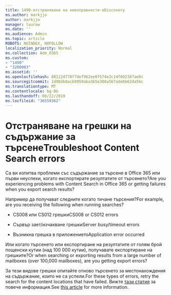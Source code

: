 ```yaml
---
title: 1490-отстраняване на неизправности-eDiscovery
ms.author: markjjo
author: markjjo
manager: lauraw
ms.date: ''
ms.audience: Admin
ms.topic: article
ROBOTS: NOINDEX, NOFOLLOW
localization_priority: Normal
ms.collection: Adm_O365
ms.custom:
- "1490"
- "3200003"
ms.assetid: ''
ms.openlocfilehash: 88122d778f7def962ee0f574e3c14f602387ae0c
ms.sourcegitcommit: 1d98db8acb9959aba3b5e308a567ade6b62da56c
ms.translationtype: MT
ms.contentlocale: bg-BG
ms.lasthandoff: 08/22/2019
ms.locfileid: "36559362"
---
```

# <a name="troubleshoot-content-search-errors"></a><span data-ttu-id="88279-102">Отстраняване на грешки на съдържание за търсене</span><span class="sxs-lookup"><span data-stu-id="88279-102">Troubleshoot Content Search errors</span></span>

<span data-ttu-id="88279-103">Са ви изпитва проблеми със съдържание за търсене в Office 365 или първи неуспехи, когато експортирате резултатите от търсенето?</span><span class="sxs-lookup"><span data-stu-id="88279-103">Are you experiencing problems with Content Search in Office 365 or getting failures when you export search results?</span></span>

<span data-ttu-id="88279-104">Например да получават следните когато тичане търсения?</span><span class="sxs-lookup"><span data-stu-id="88279-104">For example, are you receiving the following when running searches?</span></span>

- <span data-ttu-id="88279-105">CS008 или CS012 грешки</span><span class="sxs-lookup"><span data-stu-id="88279-105">CS008 or CS012 errors</span></span>

- <span data-ttu-id="88279-106">Сървър зает/изчакване грешки</span><span class="sxs-lookup"><span data-stu-id="88279-106">Server busy/timeout errors</span></span>

- <span data-ttu-id="88279-107">Възникна грешка в приложението</span><span class="sxs-lookup"><span data-stu-id="88279-107">Application error occurred</span></span>

<span data-ttu-id="88279-108">Или когато търсенето или експортиране на резултатите от голям брой пощенски кутии (над 100 000 кутии), получавате експортиране на грешките?</span><span class="sxs-lookup"><span data-stu-id="88279-108">Or when searching or exporting results from a large number of mailboxes (over 100,000 mailboxes), are you getting export errors?</span></span>

<span data-ttu-id="88279-109">За тези видове грешки опитайте отново търсенето за местонахождения на съдържание, които не са успели.</span><span class="sxs-lookup"><span data-stu-id="88279-109">For these types of errors, retry the search for the content locations that have failed.</span></span> <span data-ttu-id="88279-110">Вижте [тази статия](https://docs.microsoft.com/office365/securitycompliance/retry-failed-content-search) за повече информация.</span><span class="sxs-lookup"><span data-stu-id="88279-110">See  [this article](https://docs.microsoft.com/office365/securitycompliance/retry-failed-content-search) for more information.</span></span>
